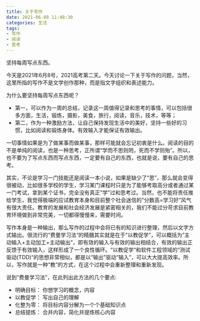 ```yaml
---
title: 关于写作
date: 2021-06-08 11:48:30
categories: 生活
tags:
- 写作
- 阅读
- 思考
---
```


坚持每周写点东西。

今天是2021年6月8号，2021高考第二天。今天讨论一下关于写作的问题，当然，这里所指的写作不是文学创作那种，而是指文字组织和表述能力。

为什么要坚持每周写点东西呢？ 
- 第一，可以作为一周的总结，记录这一周值得记录和思考的事情，可以包括很多方面，生活，锻炼，摄影，美食，旅行，阅读，音乐，技术，等等； 
- 第二，作为一种激励方法，让自己保持发现生活中的美好，坚持一些好的习惯，比如阅读和锻炼身体。有效输入才能保证有效输出。

一切事情如果是为了做某事而做某事，那样可能就会忘记初衷是什么。阅读的目的不是单纯的阅读，也是一种思考，正所谓“学而不思则罔，死而不学则殆”。所以，也不要为了写点东西而写点东西，一定要有自己的东西，也就是说，要有自己的思考。

其实，不论是学习一门技能还是阅读一本小说，如果是缺少了“思”，那么就会变得很被动，比如很多学校的学生，学习某门课程时只是为了能够考取高分或者通过某一门考试，拿到某个证书，完全没有真正"学"过和思考过。当然，也不能将责任推给学生，我觉得极端的应试教育本身和目前整个社会迷信的“分数高=学习好”风气有很大责任。教育的发展和社会经济发展是紧密相关的，我们不能过分苛求目前教育环境做到非常完美，一切都得慢慢来，需要时间。

写作本身是一种输出，那么写作的过程中会将已有的知识进行整理，然后以文字方式输出。很流行的“费曼学习法“的精髓其实就是在于“以教促学”，可以概括为“主动输入+主动加工+主动输出”，即有效的输入与有效的输出相结合，有效的输出正反馈于有效输入，这样形成了一个良性循环。“以教促学“和软件工程领域的”测试驱动(TDD)“的思想非常相似，都是以“输出”驱动“输入”，可以大大提高效率。所以，写作就是一种“教”的方式，在这个过程中会重新整理和重新发现。

说到“费曼学习法”，在此列出此方法的几个要点:

- 明确目标： 你想学习的概念，内容
- 以教促学： 写出自己的理解
- 化整为零： 将目标内容分解为一个个基础知识点
- 总结提炼： 合并内容，简化并提炼核心内容



